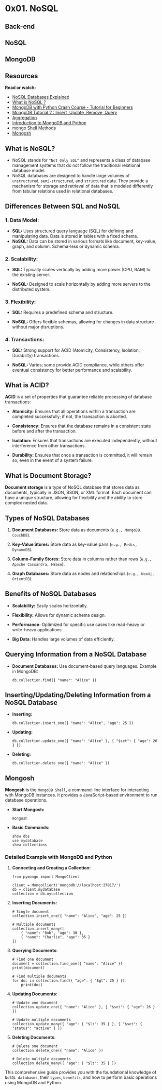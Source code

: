 # 0x01. NoSQL

## Back-end

## NoSQL

## MongoDB

## Resources

__Read or watch:__

- [NoSQL Databases Explained](https://riak.com/resources/nosql-databases/)
- [What is NoSQL ?](https://www.youtube.com/watch?v=qUV2j3XBRHc)
- [MongoDB with Python Crash Course - Tutorial for Beginners](https://www.youtube.com/watch?v=E-1xI85Zog8)
- [MongoDB Tutorial 2 : Insert, Update, Remove, Query](https://www.youtube.com/watch?v=CB9G5Dvv-EE)
- [Aggregation](https://www.mongodb.com/docs/manual/aggregation/)
- [Introduction to MongoDB and Python](https://realpython.com/introduction-to-mongodb-and-python/)
- [mongo Shell Methods](https://www.mongodb.com/docs/manual/reference/method/)
- [Mongosh](https://www.mongodb.com/docs/mongodb-shell/#mongodb-binary-bin.mongosh)

## What is NoSQL?

- NoSQL stands for `"Not Only SQL"` and represents a class of database management systems that do not follow the traditional relational database model.
- NoSQL databases are designed to handle large volumes of `unstructured`, `semi-structured`, and `structured` data. They provide a mechanism for storage and retrieval of data that is modeled differently from tabular relations used in relational databases.

## Differences Between SQL and NoSQL

### 1. Data Model:

- __SQL:__ Uses structured query language (SQL) for defining and manipulating data. Data is stored in tables with a fixed schema.
- __NoSQL:__ Data can be stored in various formats like document, key-value, graph, and column. Schema-less or dynamic schema.

### 2. Scalability:

- __SQL:__ Typically scales vertically by adding more power (CPU, RAM) to the existing server.

- __NoSQL:__ Designed to scale horizontally by adding more servers to the distributed system.

### 3. Flexibility:

- __SQL:__ Requires a predefined schema and structure.

- __NoSQL:__ Offers flexible schemas, allowing for changes in data structure without major disruptions.

### 4. Transactions:

- __SQL:__ Strong support for ACID (Atomicity, Consistency, Isolation, Durability) transactions.

- __NoSQL:__ Varies; some provide ACID compliance, while others offer eventual consistency for better performance and scalability.

## What is ACID?

__ACID__ is a set of properties that guarantee reliable processing of database transactions:

- __Atomicity:__ Ensures that all operations within a transaction are completed successfully; if not, the transaction is aborted.

- __Consistency:__ Ensures that the database remains in a consistent state before and after the transaction.

- __Isolation:__ Ensures that transactions are executed independently, without interference from other transactions.

- __Durability:__ Ensures that once a transaction is committed, it will remain so, even in the event of a system failure.

## What is Document Storage?

__Document storage__ is a type of NoSQL database that stores data as documents, typically in JSON, BSON, or XML format. Each document can have a unique structure, allowing for flexibility and the ability to store complex nested data.

## Types of NoSQL Databases

1. __Document Databases:__ Store data as documents (`e.g., MongoDB, CouchDB`).

2. __Key-Value Stores:__ Store data as key-value pairs (`e.g., Redis, DynamoDB`).

3. __Column-Family Stores:__ Store data in columns rather than rows (`e.g., Apache Cassandra, HBase`).

4. __Graph Databases:__ Store data as nodes and relationships (`e.g., Neo4j, OrientDB`).

## Benefits of NoSQL Databases

- __Scalability:__ Easily scales horizontally.

- __Flexibility:__ Allows for dynamic schema design.

- __Performance:__ Optimized for specific use cases like read-heavy or write-heavy applications.

- __Big Data:__ Handles large volumes of data efficiently.

## Querying Information from a NoSQL Database

- __Document Databases:__ Use document-based query languages.
 Example in MongoDB:

      db.collection.find({ "name": "Alice" })

## Inserting/Updating/Deleting Information from a NoSQL Database

- __Inserting:__

      db.collection.insert_one({ "name": "Alice", "age": 25 })

- __Updating:__

      db.collection.update_one({ "name": "Alice" }, { "$set": { "age": 26 } })

- __Deleting:__

      db.collection.delete_one({ "name": "Alice" })

## Mongosh

__Mongosh__ is the `MongoDB Shell`, a command-line interface for interacting with MongoDB instances. It provides a JavaScript-based environment to run database operations.

- __Start Mongosh:__

      mongosh

- __Basic Commands:__

      show dbs
      use mydatabase
      show collections

### Detailed Example with MongoDB and Python

1. __Connecting and Creating a Collection:__

       from pymongo import MongoClient

       client = MongoClient('mongodb://localhost:27017/')
       db = client.mydatabase
       collection = db.mycollection

2. __Inserting Documents:__

       # Single document
       collection.insert_one({ "name": "Alice", "age": 25 })

       # Multiple documents
       collection.insert_many([
           { "name": "Bob", "age": 30 },
           { "name": "Charlie", "age": 35 }
       ])

3. __Querying Documents:__

       # Find one document
       document = collection.find_one({ "name": "Alice" })
       print(document)

       # Find multiple documents
       for doc in collection.find({ "age": { "$gt": 25 } }):
           print(doc)

4. __Updating Documents:__

       # Update one document
       collection.update_one({ "name": "Alice" }, { "$set": { "age": 26 } })

       # Update multiple documents
       collection.update_many({ "age": { "$lt": 35 } }, { "$set": { "status": "active" } })

5. __Deleting Documents:__

       # Delete one document
       collection.delete_one({ "name": "Alice" })

       # Delete multiple documents
       collection.delete_many({ "age": { "$lt": 35 } })

This comprehensive guide provides you with the foundational knowledge of `NoSQL databases`, their `types`, `benefits`, and how to perform basic operations using MongoDB and Python.
